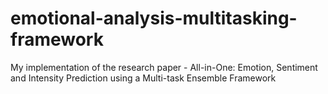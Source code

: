 # emotional-analysis-multitasking-framework
My implementation of the research paper - All-in-One: Emotion, Sentiment and Intensity Prediction using a Multi-task Ensemble Framework
